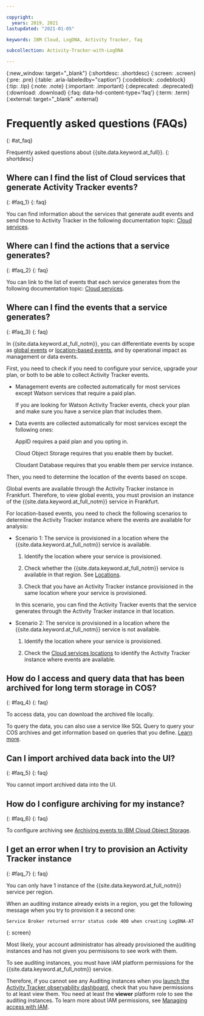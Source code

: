 ```yaml
---

copyright:
  years: 2019, 2021
lastupdated: "2021-01-05"

keywords: IBM Cloud, LogDNA, Activity Tracker, faq

subcollection: Activity-Tracker-with-LogDNA

---
```


{:new_window: target="_blank"}
{:shortdesc: .shortdesc}
{:screen: .screen}
{:pre: .pre}
{:table: .aria-labeledby="caption"}
{:codeblock: .codeblock}
{:tip: .tip}
{:note: .note}
{:important: .important}
{:deprecated: .deprecated}
{:download: .download}
{:faq: data-hd-content-type='faq'}
{:term: .term}
{:external: target="_blank" .external}

# Frequently asked questions (FAQs)
{: #at_faq}

Frequently asked questions about {{site.data.keyword.at_full}}.
{: shortdesc}

## Where can I find the list of Cloud services that generate Activity Tracker events?
{: #faq_1}
{: faq}

You can find information about the services that generate audit events and send those to Activity Tracker in the following documentation topic: [Cloud services](/docs/Activity-Tracker-with-LogDNA?topic=Activity-Tracker-with-LogDNA-cloud_services).

## Where can I find the actions that a service generates?
{: #faq_2}
{: faq}

You can link to the list of events that each service generates from the following documentation topic: [Cloud services](/docs/Activity-Tracker-with-LogDNA?topic=Activity-Tracker-with-LogDNA-cloud_services).

## Where can I find the events that a service generates?
{: #faq_3}
{: faq}

In {{site.data.keyword.at_full_notm}}, you can differentiate events by scope as [global events](/docs/Activity-Tracker-with-LogDNA?topic=Activity-Tracker-with-LogDNA-event_types#event_types_global) or [location-based events](/docs/Activity-Tracker-with-LogDNA?topic=Activity-Tracker-with-LogDNA-event_types#event_types_location), and by operational impact as management or data events. 

First, you need to check if you need to configure your service, upgrade your plan, or both to be able to collect Activity Tracker events.

* Management events are collected automatically for most services except Watson services that require a paid plan.

    If you are looking for Watson Activity Tracker events, check your plan and make sure you have a service plan that includes them.

* Data events are collected automatically for most services except the following ones:

    AppID requires a paid plan and you opting in.

    Cloud Object Storage requires that you enable them by bucket.

    Cloudant Database requires that you enable them per service instance.

Then, you need to determine the location of the events based on scope.

Global events are available through the Activity Tracker instance in Frankfurt. Therefore, to view global events, you must provision an instance of the {{site.data.keyword.at_full_notm}} service in Frankfurt.

For location-based events, you need to check the following scenarios to determine the Activity Tracker instance where the events are available for analysis:

* Scenario 1: The service is provisioned in a location where the {{site.data.keyword.at_full_notm}} service is available.

    1. Identify the location where your service is provisioned. 
    
    2. Check whether the {{site.data.keyword.at_full_notm}} service is available in that region. See [Locations](/docs/Activity-Tracker-with-LogDNA?topic=Activity-Tracker-with-LogDNA-regions).

    3. Check that you have an Activity Tracker instance provisioned in the same location where your service is provisioned.

    In this scenario, you can find the Activity Tracker events that the service generates through the Activity Tracker instance in that location.

* Scenario 2: The service is provisioned in a location where the {{site.data.keyword.at_full_notm}} service is not available.

    1. Identify the location where your service is provisioned. 
        
    2. Check the [Cloud services locations](/docs/Activity-Tracker-with-LogDNA?topic=Activity-Tracker-with-LogDNA-regions) to identify the Activity Tracker instance where events are available.




## How do I access and query data that has been archived for long term storage in COS?
{: #faq_4}
{: faq}

To access data, you can download the archived file locally.

To query the data, you can also use a service like SQL Query to query your COS archives and get information based on queries that you define. [Learn more](/docs/Activity-Tracker-with-LogDNA?topic=Activity-Tracker-with-LogDNA-sqlquery).


## Can I import archived data back into the UI?
{: #faq_5}
{: faq}

You cannot import archived data into the UI. 

## How do I configure archiving for my instance?
{: #faq_6}
{: faq}

To configure archiving see [Archiving events to IBM Cloud Object Storage](/docs/Activity-Tracker-with-LogDNA?topic=Activity-Tracker-with-LogDNA-archiving).

## I get an error when I try to provision an Activity Tracker instance
{: #faq_7}
{: faq}

You can only have 1 instance of the {{site.data.keyword.at_full_notm}} service per region. 


When an auditing instance already exists in a region, you get the following message when you try to provision it a second one: 

```
Service Broker returned error status code 400 when creating LogDNA-AT 
```
{: screen}


Most likely, your account administrator has already provisioned the auditing instances and has not given you permisisons to see work with them. 

To see auditing instances, you must have IAM platform permissions for the {{site.data.keyword.at_full_notm}} service. 

Therefore, if you cannot see any Auditing instances when you [launch the Activity Tracker observability dashboard](/docs/Activity-Tracker-with-LogDNA?topic=Activity-Tracker-with-LogDNA-launch), check that you have permissions to at least view them. You need at least the **viewer** platform role to see the auditing instances. To learn more about IAM permissions, see [Managing access with IAM](/docs/Activity-Tracker-with-LogDNA?topic=Activity-Tracker-with-LogDNA-iam). 




